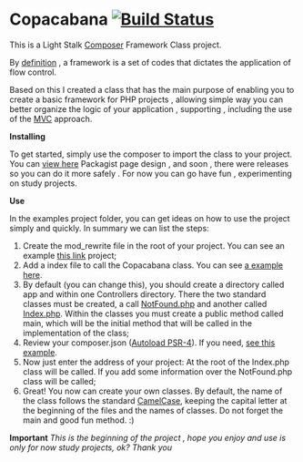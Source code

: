 # Copacabana [![Build Status](https://travis-ci.org/ThiagoToledoPHP/Copacabana.svg?branch=master)](https://travis-ci.org/ThiagoToledoPHP/Copacabana)
This is a Light Stalk [Composer](https://getcomposer.org/) Framework Class project.

By [definition](https://pt.wikipedia.org/wiki/Framework) , a framework is a set of codes that dictates the application of flow control.

Based on this I created a class that has the main purpose of enabling you to create a basic framework for PHP projects , allowing simple way you can better organize the logic of your application , supporting , including the use of the [MVC](https://en.wikipedia.org/wiki/Model%E2%80%93view%E2%80%93controller) approach.

**Installing**

To get started, simply use the composer to import the class to your project. You can [view here](https://packagist.org/packages/thiagotoledo/copacabana) Packagist page design , and soon , there were releases so you can do it more safely . 
For now you can go have fun , experimenting on study projects.

**Use**

In the examples project folder, you can get ideas on how to use the project simply and quickly. In summary we can list the steps:

1. Create the mod_rewrite file in the root of your project. You can see an example [this link](https://github.com/ThiagoToledoPHP/Copacabana/blob/master/examples/example1/.htaccess) project;
2. Add a index file to call the Copacabana class. You can see [a example here](https://github.com/ThiagoToledoPHP/Copacabana/blob/master/examples/example1/index.php).
3. By default (you can change this), you should create a directory called app and within one Controllers directory. There the two standard classes must be created, a call [NotFound.php](https://github.com/ThiagoToledoPHP/Copacabana/blob/master/examples/example1/app/Controllers/NotFound.php) and another called [Index.php](https://github.com/ThiagoToledoPHP/Copacabana/blob/master/examples/example1/app/Controllers/Index.php). Within the classes you must create a public method called main, which will be the initial method that will be called in the implementation of the class;
4. Review your composer.json ([Autoload PSR-4](http://www.php-fig.org/psr/psr-4/)). If you need, [see this example](https://github.com/ThiagoToledoPHP/Copacabana/blob/master/composer.json).
5. Now just enter the address of your project: At the root of the Index.php class will be called. If you add some information over the NotFound.php class will be called;
6. Great! You now can create your own classes. By default, the name of the class follows the standard [CamelCase](http://searchsoa.techtarget.com/definition/UpperCamelCase), keeping the capital letter at the beginning of the files and the names of classes. Do not forget the main and good fun method. :)

**Important**
_This is the beginning of the project , hope you enjoy and use is only for now study projects, ok? Thank you_